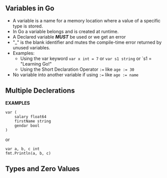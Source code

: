 ## Variables in Go
* A variable is a name for a memory location where a value of a specific type is stored.
* In Go a variable belongs and is created at runtime.
* A Declared variable *<b>MUST</b>* be used or we get an error
* "_" is the blank identifier and mutes the compile-time error returned by unused variables.
* Examples:
  * Using the var keyword `var x int = 7` or `var s1 string` or `s1 = "Learning Go!"
  * Using the Short Declaration Operator `:=` like `age := 30`
* No variable into another variable if using `:=` like `age := name`

## Multiple Declerations

**EXAMPLES**
```
var (
    salary float64
    firstName string
    gendar bool
)
```

or 

```
var a, b, c int
fmt.Println(a, b, c)
```

## Types and Zero Values

